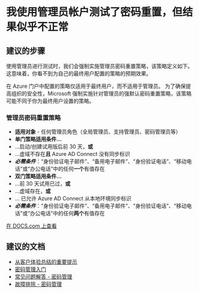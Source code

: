 <properties
    pageTitle="I tested password reset with an administrator, and the results don't look right"
    description="从客户体验总结的重要提示 - 提示 2"
    service="microsoft.aad"
    resource="Microsoft_AAD_IAM"
    authors="gahug"
    displayOrder="200"
    selfHelpType="resource"
    resourceTags="sspr_passwordreset"
    cloudEnvironments="public"
/>


# <a name="i-tested-password-reset-with-an-administrator-and-the-results-dont-look-right"></a>我使用管理员帐户测试了密码重置，但结果似乎不正常

## <a name="recommended-steps"></a>**建议的步骤**
使用管理员进行测试时，我们会强制实施管理员密码重置策略，该策略定义如下。 这意味着，你看不到为自己的最终用户配置的策略的预期效果。

在 Azure 门户中配置的策略仅适用于最终用户，而不适用于管理员。 为了确保提高组织的安全性，Microsoft 强制实施针对管理员的强默认密码重置策略，该策略可能不同于你为最终用户设置的策略。

### <a name="administrator-password-reset-policy"></a>管理员密码重置策略
* **适用对象** - 任何管理员角色（全局管理员、支持管理员、密码管理员等）
* **单门策略适用条件...**
 * ...启动/创建试用版后前 30 天，**或**
 * ...虚域不存在**且** Azure AD Connect 没有同步标识
 * **_必需条件_**：“身份验证电子邮件”、“备用电子邮件”、“身份验证电话”、“移动电话”或“办公电话”中的任何**一个**有值存在
* **双门策略适用条件...**
 * ...前 30 天试用已过，**或**
 * ...虚域存在，**或**
 * ... 已允许 Azure AD Connect 从本地环境同步标识
 * _**必需条件**_：“身份验证电子邮件”、“备用电子邮件”、“身份验证电话”、“移动电话”或“办公电话”中的任何**两个**有值存在

[在 DOCS.com 上查看](https://docs.microsoft.com/azure/active-directory/active-directory-passwords-getting-started#tip-2-testing---test-with-an-end-user-not-an-administrator-and-pilot-with-a-small-set-of-users)

## <a name="recommended-documents"></a>**建议的文档**

* [从客户体验总结的重要提示](https://docs.microsoft.com/azure/active-directory/active-directory-passwords-getting-started#top-tips-from-our-customers-to-read-before-you-begin)
* [密码管理入门](https://docs.microsoft.com/azure/active-directory/active-directory-passwords-getting-started#enable-users-to-reset-their-azure-ad-passwords)
* [常见问题解答 - 密码管理](https://docs.microsoft.com/azure/active-directory/active-directory-passwords-faq)
* [故障排除 - 密码管理](https://docs.microsoft.com/azure/active-directory/active-directory-passwords-troubleshoot)


